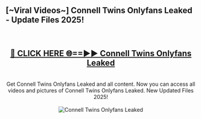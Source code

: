 <h2>[~Viral Videos~] Connell Twins Onlyfans Leaked - Update Files 2025!</h2>
<br>
<div align="center">
<h2><a href="https://betterlinks.top/A2PfLJ" rel="nofollow">🔴 CLICK HERE 🌐==►► Connell Twins Onlyfans Leaked</a></h2>
<br>
Get Connell Twins Onlyfans Leaked and all content. Now you can access all videos and pictures of Connell Twins Onlyfans Leaked. New Updated Files 2025!
<br>
<br>
<a href="https://betterlinks.top/A2PfLJ" rel="nofollow" data-target="animated-image.originalLink"><img src="https://i.ibb.co.com/WyWwxjT/player-gif2.gif" alt="Connell Twins Onlyfans Leaked" style="max-width: 100%; display: inline-block;" data-target="animated-image.originalImage"></a>
</div>
<br>
